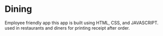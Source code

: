# Dining
Employee friendly app
this app is built using HTML, CSS, and JAVASCRIPT.
used in restaurants and diners for printing receipt after order.
